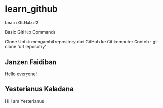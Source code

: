 # learn_github
Learn GitHub #2

Basic GitHub Commands

Clone
Untuk mengambil repository dari GitHub ke Git komputer
Contoh : 
git clone 'url reposotry'


## Janzen Faidiban
Hello everyone!


## Yesterianus Kaladana
Hi I am Yesterianus
